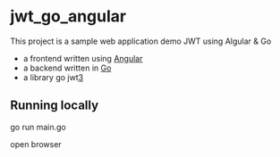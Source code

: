 

jwt_go_angular
==============

This project is a sample web application demo JWT using Algular & Go


- a frontend written using [Angular][1]
- a backend written in [Go][2]
- a library go jwt[3]

## Running locally

go run main.go

open browser

[1]: https://angularjs.org/
[2]: https://golang.org/
[3]: https://github.com/dgrijalva/jwt-go

